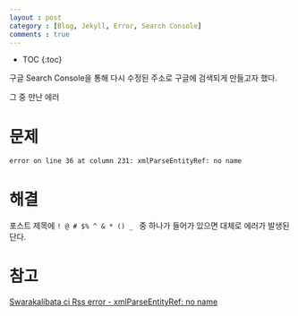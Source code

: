 ```yaml
---
layout : post
category : [Blog, Jekyll, Error, Search Console]
comments : true
---
```


* TOC
{:toc}

구글 Search Console을 통해 다시 수정된 주소로
구글에 검색되게 만들고자 했다.

그 중 만난 에러

# 문제

```
error on line 36 at column 231: xmlParseEntityRef: no name
```

# 해결 

포스트 제목에
`! @ # $% ^ & * () _ `
중 하나가 들어가 있으면 대체로 에러가 발생된단다.

# 참고

[Swarakalibata ci Rss error - xmlParseEntityRef: no name](https://members.phpmu.com/forum/read/swarakalibata-ci-rss-error)

